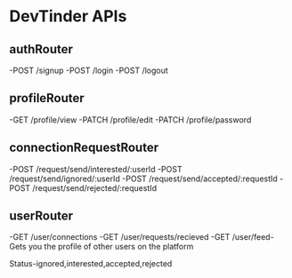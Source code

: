# DevTinder APIs

## authRouter
-POST /signup
-POST /login
-POST /logout

## profileRouter
-GET /profile/view
-PATCH /profile/edit
-PATCH /profile/password

## connectionRequestRouter
-POST /request/send/interested/:userId
-POST /request/send/ignored/:userId
-POST /request/send/accepted/:requestId
-POST /request/send/rejected/:requestId

## userRouter
-GET /user/connections
-GET /user/requests/recieved
-GET /user/feed- Gets you the profile of other users on the platform

Status-ignored,interested,accepted,rejected

